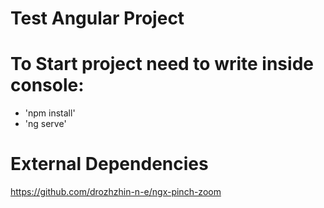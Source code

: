 # Test Angular Project

# To Start project need to write inside console: 

<ul>
    <li>'npm install'</li>
    <li>'ng serve'</li>
</ul>

# External Dependencies

<a href="https://github.com/drozhzhin-n-e/ngx-pinch-zoom">https://github.com/drozhzhin-n-e/ngx-pinch-zoom
